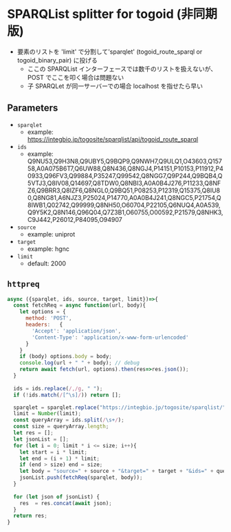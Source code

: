 # SPARQList splitter for togoid (非同期版)

* 要素のリストを 'limit' で分割して'sparqlet' (togoid_route_sparql or togoid_binary_pair) に投げる
  * ここの SPARQList インターフェースでは数千のリストを扱えないが、POST でここを叩く場合は問題ない
  * 子 SPARQLet が同一サーバーでの場合 localhost を指せたら早い

## Parameters

* `sparqlet`
  * example: https://integbio.jp/togosite/sparqlist/api/togoid_route_sparql
* `ids`
  * example: Q9NU53,Q9H3N8,Q9UBY5,Q9BQP9,Q9NWH7,Q9ULQ1,O43603,Q15758,A0A075B6T7,Q6UW88,Q8N436,Q8NGJ4,P14151,P10153,P11912,P40933,Q96FV3,Q99884,P35247,Q99542,Q8NGG7,Q9P244,Q9BQB4,Q5VTJ3,Q8IV08,Q14697,Q8TDW0,Q8NBI3,A0A0B4J276,P11233,Q8NFZ6,Q9BRR3,Q8IZF6,Q8NGL0,Q9BQ51,P08253,P12319,Q15375,Q8IU80,Q8NG81,A6NJZ3,P25024,P14770,A0A0B4J241,Q8NGC5,P21754,Q8IWB1,Q02742,Q99999,Q8NH50,O60704,P22105,Q6NUQ4,A0A539,Q9Y5K2,Q8N146,Q96Q04,Q7Z3B1,O60755,O00592,P21579,Q8NHK3,C9J442,P26012,P84095,O94907
* `source`
  * example: uniprot
* `target`
  * example: hgnc
* `limit`
  * default: 2000

## `httpreq`

```javascript
async ({sparqlet, ids, source, target, limit})=>{
  const fetchReq = async function(url, body){
    let options = {
      method: 'POST',
      headers:	 {
        'Accept': 'application/json',
        'Content-Type': 'application/x-www-form-urlencoded'
      }
    }
    if (body) options.body = body;
    console.log(url + " " + body); // debug
    return await fetch(url, options).then(res=>res.json());
  }
  
  ids = ids.replace(/,/g, " ");
  if (!ids.match(/[^\s]/)) return [];

  sparqlet = sparqlet.replace("https://integbio.jp/togosite/sparqlist/", "http://localhost:3000/togosite/sparqlist/");
  limit = Number(limit);  
  const queryArray = ids.split(/\s+/);
  const size = queryArray.length;
  let res = [];
  let jsonList = [];
  for (let i = 0; limit * i <= size; i++){
    let start = i * limit;
    let end = (i + 1) * limit;
    if (end > size) end = size;
    let body = "source=" + source + "&target=" + target + "&ids=" + queryArray.slice(start, end).join(",");
    jsonList.push(fetchReq(sparqlet, body));
  }
  
  for (let json of jsonList) {
    res  = res.concat(await json);
  }
  return res;
}
```